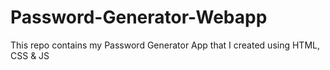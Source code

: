 # Password-Generator-Webapp
This repo contains my Password Generator App that I created using HTML, CSS &amp; JS
